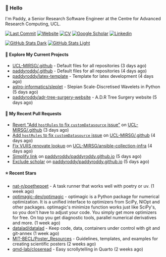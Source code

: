 ### 👋 Hello

I'm Paddy, a Senior Research Software Engineer at the Centre for Advanced
Research Computing, UCL.

[![Last Commit](https://img.shields.io/github/last-commit/paddyroddy/paddyroddy/main?label=updated)](https://github.com/paddyroddy)
[![Website](https://img.shields.io/badge/GitHub%20Pages-222?logo=githubpages&logoColor=fff&style=for-the-badge&style=flat)](https://paddyroddy.github.io)
[![CV](https://img.shields.io/badge/CV-PDF-pink.svg)](https://paddyroddy.github.io/cv)
[![Google Scholar](https://img.shields.io/badge/Google%20Scholar-4285F4?logo=googlescholar&logoColor=fff&style=for-the-badge&style=flat)](https://scholar.google.com/citations?user=OFigHUwAAAAJ)
[![Linkedin](https://img.shields.io/badge/LinkedIn-0A66C2?logo=linkedin&logoColor=fff&style=for-the-badge&style=flat)](https://www.linkedin.com/in/patrickjamesroddy)

[![GitHub Stats Dark](https://github-readme-stats-paddyroddy.vercel.app/api?username=paddyroddy&disable_animations=true&hide_border=true&hide_title=true&include_all_commits=true&rank_icon=github&show=prs_merged,reviews&show_icons=true&theme=tokyonight)](https://github.com/paddyroddy/paddyroddy#gh-dark-mode-only)
[![GitHub Stats Light](https://github-readme-stats-paddyroddy.vercel.app/api?username=paddyroddy&disable_animations=true&hide_border=true&hide_title=true&include_all_commits=true&rank_icon=github&show=prs_merged,reviews&show_icons=true&theme=default)](https://github.com/paddyroddy/paddyroddy#gh-light-mode-only)

#### 👷 Explore My Current Projects

- [UCL-MIRSG/.github](https://github.com/UCL-MIRSG/.github) - Default files for all repositories
  (3 days ago)
- [paddyroddy/.github](https://github.com/paddyroddy/.github) - Default files for all repositories
  (4 days ago)
- [paddyroddy/latex-template](https://github.com/paddyroddy/latex-template) - Template for latex development
  (4 days ago)
- [astro-informatics/sleplet](https://github.com/astro-informatics/sleplet) - Slepian Scale-Discretised Wavelets in Python
  (5 days ago)
- [paddyroddy/adr-tree-surgery-website](https://github.com/paddyroddy/adr-tree-surgery-website) - A.D.R Tree Surgery website
  (5 days ago)

#### 🔨 My Recent Pull Requests

- [Revert &#34;Add `hostRules` to fix `customDatasource` issue&#34;](https://github.com/UCL-MIRSG/.github/pull/180) on [UCL-MIRSG/.github](https://github.com/UCL-MIRSG/.github)
  (3 days ago)
- [Add `hostRules` to fix `customDatasource` issue](https://github.com/UCL-MIRSG/.github/pull/178) on [UCL-MIRSG/.github](https://github.com/UCL-MIRSG/.github)
  (4 days ago)
- [Fix VUIIS renovate lookup](https://github.com/UCL-MIRSG/ansible-collection-infra/pull/177) on [UCL-MIRSG/ansible-collection-infra](https://github.com/UCL-MIRSG/ansible-collection-infra)
  (4 days ago)
- [Simplify link](https://github.com/paddyroddy/paddyroddy.github.io/pull/135) on [paddyroddy/paddyroddy.github.io](https://github.com/paddyroddy/paddyroddy.github.io)
  (5 days ago)
- [Exclude scholar](https://github.com/paddyroddy/paddyroddy.github.io/pull/134) on [paddyroddy/paddyroddy.github.io](https://github.com/paddyroddy/paddyroddy.github.io)
  (5 days ago)

#### ⭐ Recent Stars

- [nat-n/poethepoet](https://github.com/nat-n/poethepoet) - A task runner that works well with poetry or uv.
  (1 week ago)
- [optimagic-dev/optimagic](https://github.com/optimagic-dev/optimagic) - optimagic is a Python package for numerical optimization. It is a unified interface to optimizers from SciPy, NlOpt and other packages.  optimagic&#39;s minimize function works just like SciPy&#39;s, so you don&#39;t have to adjust your code. You simply get more optimizers for free. On top you get diagnostic tools, parallel numerical derivatives and more.
  (1 week ago)
- [datalad/datalad](https://github.com/datalad/datalad) - Keep code, data, containers under control with git  and git-annex
  (1 week ago)
- [MIT-BECL/Poster_Resources](https://github.com/MIT-BECL/Poster_Resources) - Guidelines, templates, and examples for creating scientific posters
  (2 weeks ago)
- [qmd-lab/closeread](https://github.com/qmd-lab/closeread) - Easy scrollytelling in Quarto
  (2 weeks ago)
